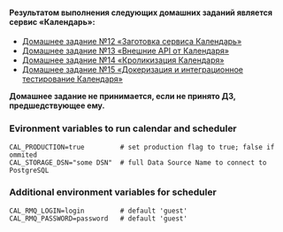 #### Результатом выполнения следующих домашних заданий является сервис «Календарь»:

-   [Домашнее задание №12 «Заготовка сервиса Календарь»](./docs/12_README.md)
-   [Домашнее задание №13 «Внешние API от Календаря»](./docs/13_README.md)
-   [Домашнее задание №14 «Кроликизация Календаря»](./docs/14_README.md)
-   [Домашнее задание №15 «Докеризация и интеграционное тестирование Календаря»](./docs/15_README.md)

**Домашнее задание не принимается, если не принято ДЗ, предшедствующее ему.**

### Evironment variables to run calendar and scheduler

```dotenv
CAL_PRODUCTION=true         # set production flag to true; false if ommited
CAL_STORAGE_DSN="some DSN"  # full Data Source Name to connect to PostgreSQL
```

### Additional environment variables for scheduler

```dotenv
CAL_RMQ_LOGIN=login         # default 'guest'
CAL_RMQ_PASSWORD=password   # default 'guest'
```
